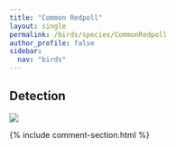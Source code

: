 ```yaml
---
title: "Common Redpoll"
layout: single
permalink: /birds/species/CommonRedpoll
author_profile: false
sidebar:
  nav: "birds"
---
```


<h2>Detection</h2>

<img src="https://beallen.github.io/DevelopmentWebsite/assets/images/birds/CommonRedpoll/det.jpg">

{% include comment-section.html %}
